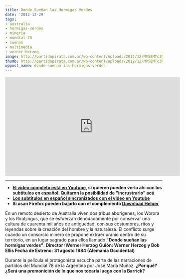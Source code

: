 ```yaml
---
title: Donde Sueñan las Hormigas Verdes
date: '2012-12-29'
tags:
- australia
- hormigas-verdes
- mineria
- mundial-78
- suenan
- multimedia
- werner-herzog
image: http://partidopirata.com.ar/wp-content/uploads/2012/12/MV5BMTc3NTMwNTc2MF5BMl5BanBnXkFtZTYwODk2Mjg5._V1._SX94_SY140_.jpg
thumb: http://partidopirata.com.ar/wp-content/uploads/2012/12/MV5BMTc3NTMwNTc2MF5BMl5BanBnXkFtZTYwODk2Mjg5._V1._SX94_SY140_-94x115.jpg
wppost_name: donde-suenan-las-hormigas-verdes
---
```


<center>
<iframe src="http://www.youtube.com/embed/5Dyc4WvIR_0" height="315" width="560" allowfullscreen="" frameborder="0"></iframe></center>

<hr />

<ul>
	<li><strong><a href="http://youtu.be/-z43_L_nayE" target="_blank">El video completo está en Youtube</a>, si quieren pueden verlo ahí con los subtítulos en español. Quitaron la posibilidad de "incrustrarlo" acá</strong></li>
	<li><strong><a href="http://www.subdivx.com/X6XMzEzNDM3X-donde-sue%C3%B1an-las-hormigas-verdes1984.html" target="_blank">Los subtítulos en español sincronizados con el video en Youtube</a></strong></li>
	<li><strong>Si usan Firefox pueden bajarlo con el complemento <a href="https://addons.mozilla.org/es/firefox/addon/video-downloadhelper/" target="_blank">Download Helper</a></strong></li>
</ul>
En un remoto desierto de Australia viven dos tribus aborígenes, los Worora y los Riratjingus, que se esfuerzan denodadamente por conservar una cultura de cuarenta mil años de antiguedad, con sus costumbres, ritos y leyendas sobre la creación del hombre y la naturaleza. El conflicto surge cuando un consorcio minero se propone extraer uranio dentro de su territorio, en un lugar sagrado para ellos llamado<strong> "Donde sueñan las hormigas verdes"</strong>.
<strong> Director :Werner Herzog</strong>
<strong> Guión: Werner Herzog y Bob Ellis </strong>
<strong> Fecha de Estreno:</strong>
<strong> 31 agosto 1984 (Alemania Occidental)</strong>

Durante la película el protagonista escucha parte de las narraciones de partidos del Mundial 78 de la Argentina por José María Muñoz. <strong>¿Por qué?</strong> <strong>¿Será una premonición de lo que nos tocaría luego con la Barrick?</strong>

